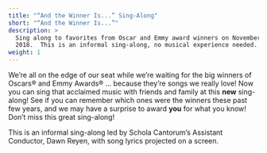 ```yaml
---
title: "“And the Winner Is...” Sing-Along" 
short: "“And the Winner Is...”"
description: >
  Sing along to favorites from Oscar and Emmy award winners on November 11,
  2018.  This is an informal sing-along, no musical experience needed.
weight: 1
---
```


We’re all on the edge of our seat while we’re waiting for the big winners of
Oscars® and Emmy Awards® ... because they’re songs we really love! Now you can
sing that acclaimed music with friends and family at this **new** sing-along!
See if you can remember which ones were the winners these past few years, and we
may have a surprise to award **you** for what you know! Don’t miss this great
sing-along!

This is an informal sing-along led by Schola Cantorum’s Assistant Conductor,
Dawn Reyen, with song lyrics projected on a screen.
